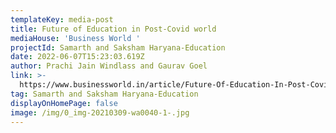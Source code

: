```yaml
---
templateKey: media-post
title: Future of Education in Post-Covid world
mediaHouse: 'Business World '
projectId: Samarth and Saksham Haryana-Education
date: 2022-06-07T15:23:03.619Z
author: Prachi Jain Windlass and Gaurav Goel
link: >-
  https://www.businessworld.in/article/Future-Of-Education-In-Post-Covid-World-/07-06-2022-431636/
tag: Samarth and Saksham Haryana-Education
displayOnHomePage: false
image: /img/0_img-20210309-wa0040-1-.jpg
---
```


